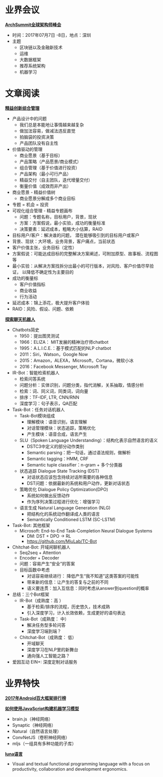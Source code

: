 # 业界会议

[**ArchSummit全球架构师峰会**](http://sz2017.archsummit.com/)
* 时间：2017年07月7日 -8日，地点：深圳
* 主题
   * 区块链以及金融新技术
   * 运维
   * 大数据框架
   * 推荐系统架构
   * 机器学习


# 文章阅读

[**精益创新组合管理**](http://2017.qconbeijing.com/schedule)
* 产品设计中的问题
   * 我们总是本能地让事情越来越复杂
   * 做加法容易，做减法违反直觉
   * 拍脑袋的投资决策
   * 产品团队没有自主性
* 价值驱动的管理
   * 商业愿景（基于目标）
   * 产品策略（产品愿景/商业模式）
   * 组合管理（基于价值进行投资）
   * 产品架构（最小可行产品）
   * 精益交付（自主团队，迭代增量交付）
   * 衡量价值（成效而非产出）
* 商业愿景 - 精益价值树
   * 商业愿景分解成多个商业目标
* 专题 = 机会 = 投资
* 可视化组合管理 - 精益专题画布
   * 问题：专题名称，目标用户，背景，现状
   * 方案：方案假说，最小实验，成功的衡量标准
   * 决策要素：延迟成本，粗略大小估算，RAID
* 目标用户/客户：解决谁的问题， 潜在能够吸引到的目标用户或客户
* 背景、现状：大环境，业务背景，客户痛点，当前状态
* 客户价值主张，业务目标（定性）
* 方案假说：可能达成目标的完整解决方案阐述，可附加原型、故事板、流程图等
* 最小实验：从解决方案找拆分出最小的可行版本，对风险、客户价值尽早验证，
以降低不确定性为主要目的
* 成功的衡量标
   * 客户价值指标
   * 商业收益
   * 行为活动
* 延迟成本：锦上添花，极大提升客户体验
* RAID：风险、假设、问题、依赖


[**探索聊天机器人**](http://2017.qconbeijing.com/schedule)
* Chatbots简史
   * 1950：提出图灵测试
   * 1966：ELIZA： MIT发展的精神治疗师chatbot
   * 1995：A.L.I.C.E.：基于模式匹配的NLP chatbot
   * 2011：Siri，Watson，Google Now
   * 2015：Amazon，ALEXA，Microsoft，Cortana，微软小冰
   * 2016：Facebook Messenger, Microsoft Tay
* IR-Bot：智能检索机器人
   * 检索问答系统
   * 问题分析：实体识别，问题分类，指代消解，关系抽取，情感分析
   * 检索：词、同义词，同类词，词向量
   * 排序：TF-IDF, LTR, CNN/RNN
   * 深度学习：句子表示，QA匹配
* Task-Bot：任务对话机器人
   * Task-Bot模块组成
      * 理解模块：语音识别，语言理解
      * 对话管理模块：状态追踪，策略优化
      * 产生模块：语音合成，语言产生
   * SLU（Spoken Language Understanding）：结构化表示自然语言的语义
      * DSTC3中定义的部分动作类别
      * Semantic parsing：把一句话，通过语法规则，做解析
      * Semantic tagging：HMM, CRF
      * Semantic tuple classifier：n-gram + 多个分类器
   * 状态追踪 Dialogue State Tracking (DST)
      * 对话状态应该包含持续对话所需要的各种信息
      * DST问题：依据最新的系统和用户动作，更新对话状态
   * 策略优化 Dialogue Policy Optimization(DPO)
      * 系统如何做出反馈动作
      * 作为序列决策过程进行优化：增强学习
   * 语言生成 Natural Language Generation (NLG)
      *  把结构化的系统动作翻译成人类的语言
      *  Semantically Conditioned LSTM (SC-LSTM)
* Task-Bot: 其他框架
   * Microsoft: End-to-End Task-Completion Neural Dialogue Systems
      * DM: DST + DPO -> RL
      * https://github.com/MiuLab/TC-Bot
* Chitchat-Bot: 开域闲聊机器人
   * Seq2seq + Attention
   * Encoder + Decoder
   * 问题：容易产生“安全”的答案
   * 目标函数中考虑
      * 对话容易继续进行： 降低产生“我不知道”这类答案的可能性
      * 带来新的信息：让产生的答复与之前的不同
      * 语义要连贯：加入互信息：同时考虑从answer到question的概率
* 总结：三个Bot框架
   * IR-Bot（成熟度：高 ）
      * 基于检索/排序的流程，历史悠久，技术成熟
      * 引入深度学习，计入长效依赖，生成更好的语句表达
   * Task-Bot（成熟度： 中）
      * 解决任务型多轮问答
      * 深度学习端到端？
   * Chitchat-Bot（成熟度： 低）
      * 开域聊天
      * 深度学习在NLP里的新舞台
      * 通向强人工智能之路？
* 爱因互动 EIN+: 深度定制对话服务


# 业界特快


[**2017年Android百大框架排行榜**](http://www.cnblogs.com/jincheng-yangchaofan/articles/7018780.html)


[**如何使用JavaScript构建机器学习模型**]()
* brain.js（神经网络）
* Synaptic（神经网络）
* Natural（自然语言处理）
* ConvNetJS（卷积神经网络）
* mljs（一组具有多种功能的子库）


[**luna语言**](http://www.luna-lang.org/)
* Visual and textual functional programming language with a focus on productivity, collaboration and development ergonomics.


